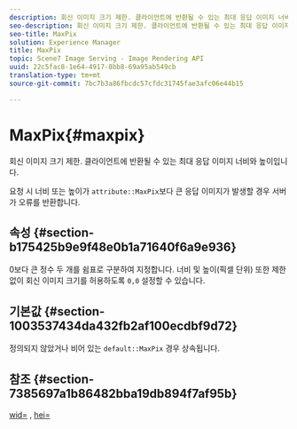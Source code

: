 ```yaml
---
description: 회신 이미지 크기 제한. 클라이언트에 반환될 수 있는 최대 응답 이미지 너비와 높이입니다.
seo-description: 회신 이미지 크기 제한. 클라이언트에 반환될 수 있는 최대 응답 이미지 너비와 높이입니다.
seo-title: MaxPix
solution: Experience Manager
title: MaxPix
topic: Scene7 Image Serving - Image Rendering API
uuid: 22c5fac8-1e64-4917-8bb8-69a95ab549cb
translation-type: tm+mt
source-git-commit: 7bc7b3a86fbcdc57cfdc31745fae3afc06e44b15

---
```



# MaxPix{#maxpix}

회신 이미지 크기 제한. 클라이언트에 반환될 수 있는 최대 응답 이미지 너비와 높이입니다.

요청 시 너비 또는 높이가 `attribute::MaxPix`보다 큰 응답 이미지가 발생할 경우 서버가 오류를 반환합니다.

## 속성 {#section-b175425b9e9f48e0b1a71640f6a9e936}

0보다 큰 정수 두 개를 쉼표로 구분하여 지정합니다. 너비 및 높이(픽셀 단위) 또한 제한 없이 회신 이미지 크기를 허용하도록 `0,0` 설정할 수 있습니다.

## 기본값 {#section-1003537434da432fb2af100ecdbf9d72}

정의되지 않았거나 비어 있는 `default::MaxPix` 경우 상속됩니다.

## 참조 {#section-7385697a1b86482bba19db894f7af95b}

[wid=](../../../../../is-api/http-ref/image-serving-api-ref/c-http-protocol-reference/c-command-reference/r-is-http-wid.md#reference-bfeadcb67bf4485f851eb21345527e47) , [hei=](../../../../../is-api/http-ref/image-serving-api-ref/c-http-protocol-reference/c-command-reference/r-is-http-hei.md#reference-6d6f556ccc0e4b98a815e8a5c1944a96)
